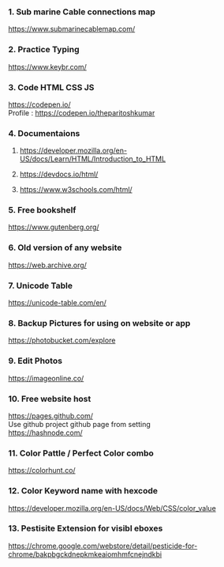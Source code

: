 ### 1. Sub marine Cable connections map
https://www.submarinecablemap.com/

### 2. Practice Typing
https://www.keybr.com/

### 3. Code HTML CSS JS
https://codepen.io/
<br>
Profile : https://codepen.io/theparitoshkumar

### 4. Documentaions
1. https://developer.mozilla.org/en-US/docs/Learn/HTML/Introduction_to_HTML

2. https://devdocs.io/html/

3. https://www.w3schools.com/html/

### 5. Free bookshelf
https://www.gutenberg.org/

### 6. Old version of any website
https://web.archive.org/

### 7. Unicode Table
https://unicode-table.com/en/

### 8. Backup Pictures for using on website or app
https://photobucket.com/explore

### 9. Edit Photos
https://imageonline.co/

### 10. Free website host
https://pages.github.com/
<br>
Use github project github page from setting
<br>
https://hashnode.com/

### 11. Color Pattle / Perfect Color combo
https://colorhunt.co/

### 12. Color Keyword name with hexcode
https://developer.mozilla.org/en-US/docs/Web/CSS/color_value

### 13. Pestisite Extension for visibl eboxes
https://chrome.google.com/webstore/detail/pesticide-for-chrome/bakpbgckdnepkmkeaiomhmfcnejndkbi




